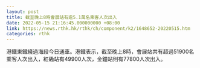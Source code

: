 ```yaml
---
layout: post
title: 截至晚上8時會展站有逾5.1萬名乘客人次出入
date: 2022-05-15 21:16:45.000000000 +08:00
link: https://news.rthk.hk/rthk/ch/component/k2/1648652-20220515.htm
categories: rthk
---
```


港鐵東鐵綫過海段今日通車。港鐵表示，截至晚上8時，會展站共有超過51900名乘客人次出入，紅磡站有49900人次，金鐘站則有77800人次出入。
